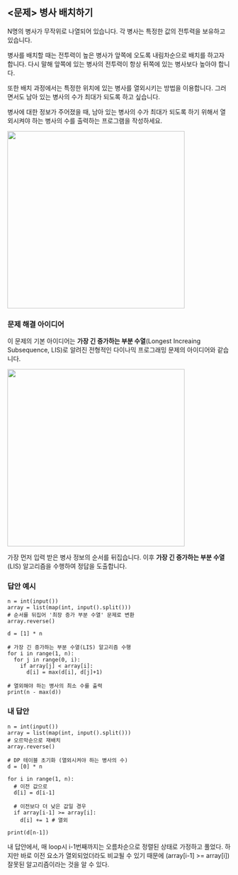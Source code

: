 ## <문제> 병사 배치하기
N명의 병사가 무작위로 나열되어 있습니다. 각 병사는 특정한 값의 전투력을 보유하고 있습니다.

병사를 배치할 때는 전투력이 높은 병사가 앞쪽에 오도록 내림차순으로 배치를 하고자 합니다. 다시 말해 
앞쪽에 있는 병사의 전투력이 항상 뒤쪽에 있는 병사보다 높아야 합니다.

또한 배치 과정에서는 특정한 위치에 있는 병사를 열외시키는 방법을 이용합니다. 그러면서도 남아 있는 
병사의 수가 최대가 되도록 하고 싶습니다.

병사에 대한 정보가 주어졌을 때, 남아 있는 병사의 수가 최대가 되도록 하기 위해서 열외시켜야 하는 
병사의 수를 출력하는 프로그램을 작성하세요.

<img src=https://user-images.githubusercontent.com/62216628/162132540-eaa40c2c-c02a-464c-b9d9-5883bc1cf40c.png width=400px></img>

### 문제 해결 아이디어
이 문제의 기본 아이디어는 **가장 긴 증가하는 부분 수열**(Longest Increaing Subsequence, LIS)로 
알려진 전형적인 다이나믹 프로그래밍 문제의 아이디어와 같습니다.

<img src=https://user-images.githubusercontent.com/62216628/162143946-b95fbbb4-2591-4ee7-a4f8-175c1f3a77b6.png width=400px></img>

가장 먼저 입력 받은 병사 정보의 순서를 뒤집습니다. 이후 **가장 긴 증가하는 부분 수열** (LIS) 
알고리즘을 수행하여 정답을 도출합니다.

### 답안 예시
```
n = int(input())
array = list(map(int, input().split()))
# 순서를 뒤집어 '최장 증가 부분 수열' 문제로 변환
array.reverse()

d = [1] * n

# 가장 긴 증가하는 부분 수열(LIS) 알고리즘 수행
for i in range(1, n):
  for j in range(0, i):
    if array[j] < array[i]:
      d[i] = max(d[i], d[j]+1)
      
# 열외해야 하는 병사의 최소 수를 출력
print(n - max(d))
```

### 내 답안
```
n = int(input())
array = list(map(int, input().split()))
# 오르막순으로 재배치
array.reverse()

# DP 테이블 초기화 (열외시켜야 하는 병사의 수)
d = [0] * n

for i in range(1, n):
  # 이전 값으로
  d[i] = d[i-1]
  
  # 이전보다 더 낮은 값일 경우
  if array[i-1] >= array[i]:
    d[i] += 1 # 열외

print(d[n-1])
```
내 답안에서, 매 loop시 i-1번째까지는 오름차순으로 정렬된 상태로 가정하고 풀었다. 하지만 바로 이전 요소가 열외되었더라도 비교될 수 있기 때문에 (array[i-1] >= array[i]) 잘못된 알고리즘이라는 것을 알 수 있다.

